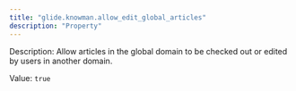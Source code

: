 ```yaml
---
title: "glide.knowman.allow_edit_global_articles"
description: "Property"
---
```


Description: Allow articles in the global domain to be checked out or edited by users in another domain.

Value: `true`